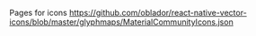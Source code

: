Pages
for icons https://github.com/oblador/react-native-vector-icons/blob/master/glyphmaps/MaterialCommunityIcons.json